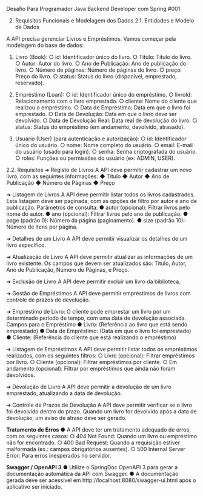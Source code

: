 Desafio Para Programador Java Backend Developer com Spring #001


2.	Requisitos Funcionais e Modelagem dos Dados
2.1.	Entidades e Modelo de Dados
  	
A API precisa gerenciar Livros e Empréstimos. Vamos começar pela modelagem do base de dados:

1.	Livro (Book):
○	id: Identificador único do livro.
○	Título: Título do livro.
○	Autor: Autor do livro.
○	Ano de Publicação: Ano de publicação do livro.
○	Número de páginas: Número de páginas do livro.
○	preço: Preço do livro.
○	status: Status do livro (disponível, emprestado, reservado).

2.	Empréstimo (Loan):
○	id: Identificador único do empréstimo.
○	livroId: Relacionamento com o livro emprestado.
○	cliente: Nome do cliente que realizou o empréstimo.
○	Data de Empréstimo: Data em que o livro foi emprestado.
○	Data de Devolução: Data em que o livro deve ser devolvido.
○	Data de Devolução Real: Data real de devolução do livro.
○	status: Status do empréstimo (em andamento, devolvido, atrasado).

3.	Usuário (User) (para autenticação e autorização):
○	id: Identificador único do usuário.
○	nome: Nome completo do usuário.
○	email: E-mail do usuário (usado para login).
○	senha: Senha criptografada do usuário.
○	roles: Funções ou permissões do usuário (ex: ADMIN, USER).

2.2.	Requisitos
➔	Registo de Livros
A API deve permitir cadastrar um novo livro, com as seguintes informações:
◆	Título
◆	Autor
◆	Ano de Publicação
◆	Número de Páginas
◆	Preço

➔	Listagem de Livros
A API deve permitir listar todos os livros cadastrados. Esta listagem deve ser paginada, com as opções de filtro por autor e ano de publicação.
Parâmetros de consulta:
●	autor (opcional): Filtrar livros pelo nome do autor.
●	ano (opcional): Filtrar livros pelo ano de publicação.
●	page (padrão 0): Número da página (paginamento).
●	size (padrão 10): Número de itens por página.

➔	Detalhes de um Livro
A API deve permitir visualizar os detalhes de um livro específico.

➔	Atualização de Livro
A API deve permitir atualizar as informações de um livro existente. Os campos que devem ser atualizados são: Título, Autor, Ano de Publicação, Número de Páginas, e Preço.

➔	Exclusão de Livro
A API deve permitir excluir um livro da biblioteca.

➔	Gestão de Empréstimos
A API deve permitir empréstimos de livros com controle de prazos de devolução.

➔	Empréstimo de Livro: O cliente pode emprestar um livro por um determinado período de tempo, com uma data de devolução associada.
Campos para o Empréstimo
●	Livro: (Referência ao livro que está sendo emprestado)
●	Data de Empréstimo: (Data em que o livro foi emprestado)
●	Cliente: (Referência do cliente que está realizando o empréstimo)

➔	Listagem de Empréstimos
A API deve permitir listar todos os empréstimos realizados, com os seguintes filtros:
○	Livro (opcional): Filtrar empréstimos por livro.
○	Cliente (opcional): Filtrar empréstimos por cliente.
○	Em andamento (opcional): Filtrar por empréstimos que ainda não foram devolvidos.

➔	Devolução de Livro
A API deve permitir a devolução de um livro emprestado, atualizando a data de devolução.

➔	Controle de Prazos de Devolução
A API deve permitir verificar se o livro foi devolvido dentro do prazo. Quando um livro for devolvido após a data de devolução, um aviso de atraso deve ser gerado.

**Tratamento de Erros**
●	A API deve ter um tratamento adequado de erros, com os seguintes casos:
○	404 Not Found: Quando um livro ou empréstimo não for encontrado.
○	400 Bad Request: Quando a requisição estiver malformada (ex.: campos obrigatórios ausentes).
○	500 Internal Server Error: Para erros inesperados no servidor.

**Swagger / OpenAPI 3**
●	Utilize o SpringDoc OpenAPI 3 para gerar a documentação automática da API com Swagger.
●	A documentação gerada deve ser acessível em http://localhost:8080/swagger-ui.html após o aplicativo ser iniciado.


